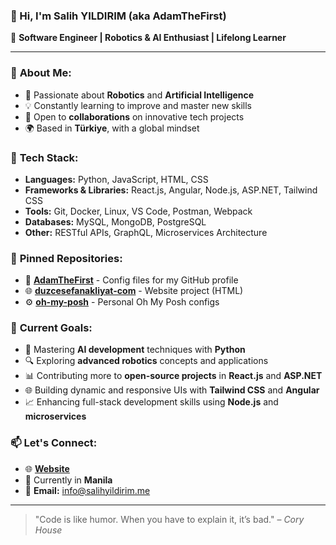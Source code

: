 ### 👋 Hi, I'm **Salih YILDIRIM** (aka **AdamTheFirst**)

🚀 **Software Engineer | Robotics & AI Enthusiast | Lifelong Learner**  

---

### 🧠 **About Me:**
- 🎯 Passionate about **Robotics** and **Artificial Intelligence**
- 💡 Constantly learning to improve and master new skills
- 🤝 Open to **collaborations** on innovative tech projects
- 🌍 Based in **Türkiye**, with a global mindset

### 🔧 **Tech Stack:**
- **Languages:** Python, JavaScript, HTML, CSS
- **Frameworks & Libraries:** React.js, Angular, Node.js, ASP.NET, Tailwind CSS
- **Tools:** Git, Docker, Linux, VS Code, Postman, Webpack
- **Databases:** MySQL, MongoDB, PostgreSQL
- **Other:** RESTful APIs, GraphQL, Microservices Architecture

### 📂 **Pinned Repositories:**
- 🔗 [**AdamTheFirst**](https://github.com/AdamTheFirst) - Config files for my GitHub profile
- 🌐 [**duzcesefanakliyat-com**](https://github.com/AdamTheFirst/duzcesefanakliyat-com) - Website project (HTML)
- ⚙️ [**oh-my-posh**](https://github.com/AdamTheFirst/oh-my-posh) - Personal Oh My Posh configs

### 🌱 **Current Goals:**
- 🚀 Mastering **AI development** techniques with **Python**
- 🔍 Exploring **advanced robotics** concepts and applications
- 📊 Contributing more to **open-source projects** in **React.js** and **ASP.NET**
- 🌐 Building dynamic and responsive UIs with **Tailwind CSS** and **Angular**
- 📈 Enhancing full-stack development skills using **Node.js** and **microservices**

### 📫 **Let's Connect:**
- 🌐 [**Website**](https://salihyildirim.me)
- 📍 Currently in **Manila**
- 📧 **Email:** info@salihyildirim.me

---

> "Code is like humor. When you have to explain it, it’s bad." – *Cory House*
